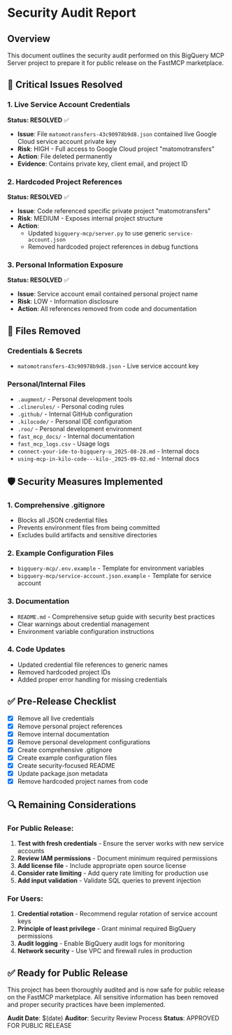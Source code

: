 # Security Audit Report

## Overview
This document outlines the security audit performed on this BigQuery MCP Server project to prepare it for public release on the FastMCP marketplace.

## 🚨 Critical Issues Resolved

### 1. Live Service Account Credentials
**Status: RESOLVED** ✅
- **Issue**: File `matomotransfers-43c90978b9d8.json` contained live Google Cloud service account private key
- **Risk**: HIGH - Full access to Google Cloud project "matomotransfers"
- **Action**: File deleted permanently
- **Evidence**: Contains private key, client email, and project ID

### 2. Hardcoded Project References
**Status: RESOLVED** ✅
- **Issue**: Code referenced specific private project "matomotransfers"
- **Risk**: MEDIUM - Exposes internal project structure
- **Action**: 
  - Updated `bigquery-mcp/server.py` to use generic `service-account.json`
  - Removed hardcoded project references in debug functions

### 3. Personal Information Exposure
**Status: RESOLVED** ✅
- **Issue**: Service account email contained personal project name
- **Risk**: LOW - Information disclosure
- **Action**: All references removed from code and documentation

## 📁 Files Removed

### Credentials & Secrets
- `matomotransfers-43c90978b9d8.json` - Live service account key

### Personal/Internal Files
- `.augment/` - Personal development tools
- `.clinerules/` - Personal coding rules
- `.github/` - Internal GitHub configuration
- `.kilocode/` - Personal IDE configuration
- `.roo/` - Personal development environment
- `fast_mcp_docs/` - Internal documentation
- `fast_mcp_logs.csv` - Usage logs
- `connect-your-ide-to-bigquery-u_2025-08-28.md` - Internal docs
- `using-mcp-in-kilo-code---kilo-_2025-09-02.md` - Internal docs

## 🛡️ Security Measures Implemented

### 1. Comprehensive .gitignore
- Blocks all JSON credential files
- Prevents environment files from being committed
- Excludes build artifacts and sensitive directories

### 2. Example Configuration Files
- `bigquery-mcp/.env.example` - Template for environment variables
- `bigquery-mcp/service-account.json.example` - Template for service account

### 3. Documentation
- `README.md` - Comprehensive setup guide with security best practices
- Clear warnings about credential management
- Environment variable configuration instructions

### 4. Code Updates
- Updated credential file references to generic names
- Removed hardcoded project IDs
- Added proper error handling for missing credentials

## ✅ Pre-Release Checklist

- [x] Remove all live credentials
- [x] Remove personal project references
- [x] Remove internal documentation
- [x] Remove personal development configurations
- [x] Create comprehensive .gitignore
- [x] Create example configuration files
- [x] Create security-focused README
- [x] Update package.json metadata
- [x] Remove hardcoded project names from code

## 🔍 Remaining Considerations

### For Public Release:
1. **Test with fresh credentials** - Ensure the server works with new service accounts
2. **Review IAM permissions** - Document minimum required permissions
3. **Add license file** - Include appropriate open source license
4. **Consider rate limiting** - Add query rate limiting for production use
5. **Add input validation** - Validate SQL queries to prevent injection

### For Users:
1. **Credential rotation** - Recommend regular rotation of service account keys
2. **Principle of least privilege** - Grant minimal required BigQuery permissions
3. **Audit logging** - Enable BigQuery audit logs for monitoring
4. **Network security** - Use VPC and firewall rules in production

## ✅ Ready for Public Release

This project has been thoroughly audited and is now safe for public release on the FastMCP marketplace. All sensitive information has been removed and proper security practices have been implemented.

**Audit Date**: $(date)
**Auditor**: Security Review Process
**Status**: APPROVED FOR PUBLIC RELEASE

